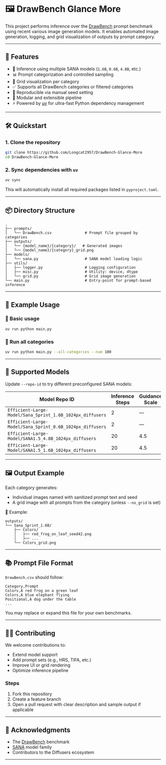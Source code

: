 
# 🖼️ DrawBench Glance More

This project performs inference over the [DrawBench](https://arxiv.org/abs/2205.11487) prompt benchmark using recent various image generation models. It enables automated image generation, logging, and grid visualization of outputs by prompt category. 

---

## 🚀 Features

- 🔢 Inference using multiple SANA models (`1.6B`, `0.6B`, `4.8B`, etc.)
- 📊 Prompt categorization and controlled sampling
- 🧱 Grid visualization per category
- ✅ Supports all DrawBench categories or filtered categories
- 🔁 Reproducible via manual seed setting
- 🧩 Modular and extensible pipeline
- ⚡ Powered by [uv](https://github.com/astral-sh/uv) for ultra-fast Python dependency management

---

## 🛠️ Quickstart

### 1. Clone the repository

```bash
git clone https://github.com/Longcat2957/DrawBench-Glance-More
cd DrawBench-Glance-More
```

### 2. Sync dependencies with `uv`

```bash
uv sync
```

This will automatically install all required packages listed in `pyproject.toml`.

---

## 📦 Directory Structure

```
.
├── prompts/
│   └── DrawBench.csv               # Prompt file grouped by categories
├── outputs/
│   └── {model_name}/{category}/   # Generated images
│   └── {model_name}/{category}_grid.png
├── models/
│   └── sana.py                     # SANA model loading logic
├── utils/
│   ├── logger.py                   # Logging configuration
│   ├── misc.py                     # Utility: device, dtype
│   └── grid.py                     # Grid image generation
└── main.py                         # Entry-point for prompt-based inference
```

---

## 🧪 Example Usage

### 🔹 Basic usage

```bash
uv run python main.py 
```

### 🔹 Run all categories

```bash
uv run python main.py --all-categories --num 100
```

---

## 🧠 Supported Models

Update `--repo-id` to try different preconfigured SANA models:

| Model Repo ID | Inference Steps | Guidance Scale |
|---------------|------------------|----------------|
| `Efficient-Large-Model/Sana_Sprint_1.6B_1024px_diffusers` | 2 | — |
| `Efficient-Large-Model/Sana_Sprint_0.6B_1024px_diffusers` | 2 | — |
| `Efficient-Large-Model/SANA1.5_4.8B_1024px_diffusers` | 20 | 4.5 |
| `Efficient-Large-Model/SANA1.5_1.6B_1024px_diffusers` | 20 | 4.5 |

---

## 🖼️ Output Example

Each category generates:
- Individual images named with sanitized prompt text and seed
- A grid image with all prompts from the category (unless `--no_grid` is set)

📁 Example:
```
outputs/
└── Sana_Sprint_1.6B/
    ├── Colors/
    │   ├── red_frog_on_leaf_seed42.png
    │   ├── ... 
    └── Colors_grid.png
```

---

## 📚 Prompt File Format

`DrawBench.csv` should follow:

```csv
Category,Prompt
Colors,A red frog on a green leaf
Colors,A blue elephant flying
Positional,A dog under the table
...
```

You may replace or expand this file for your own benchmarks.

---

## 🧑‍💻 Contributing

We welcome contributions to:
- Extend model support
- Add prompt sets (e.g., HRS, TIFA, etc.)
- Improve UI or grid rendering
- Optimize inference pipeline

### Steps

1. Fork this repository
2. Create a feature branch
3. Open a pull request with clear description and sample output if applicable

---

## 📢 Acknowledgments

- The [DrawBench](https://arxiv.org/abs/2206.13353) benchmark
- [SANA](https://huggingface.co/Efficient-Large-Model) model family
- Contributors to the Diffusers ecosystem

---
